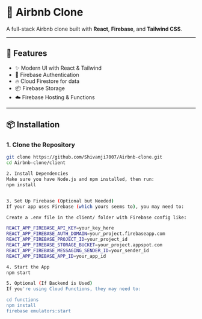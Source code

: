 # 🏡 Airbnb Clone

A full-stack Airbnb clone built with **React**, **Firebase**, and **Tailwind CSS**.

---

## 🚀 Features

- ✨ Modern UI with React & Tailwind
- 🔐 Firebase Authentication
- 🔥 Cloud Firestore for data
- 📦 Firebase Storage
- ☁️ Firebase Hosting & Functions

---

## 📦 Installation

### 1. Clone the Repository
```bash
git clone https://github.com/Shivamji7007/Airbnb-clone.git
cd Airbnb-clone/client

2. Install Dependencies
Make sure you have Node.js and npm installed, then run:
npm install


3. Set Up Firebase (Optional but Needed)
If your app uses Firebase (which yours seems to), you may need to:

Create a .env file in the client/ folder with Firebase config like:

REACT_APP_FIREBASE_API_KEY=your_key_here
REACT_APP_FIREBASE_AUTH_DOMAIN=your_project.firebaseapp.com
REACT_APP_FIREBASE_PROJECT_ID=your_project_id
REACT_APP_FIREBASE_STORAGE_BUCKET=your_project.appspot.com
REACT_APP_FIREBASE_MESSAGING_SENDER_ID=your_sender_id
REACT_APP_FIREBASE_APP_ID=your_app_id

4. Start the App
npm start

5. Optional (If Backend is Used)
If you're using Cloud Functions, they may need to:

cd functions
npm install
firebase emulators:start



